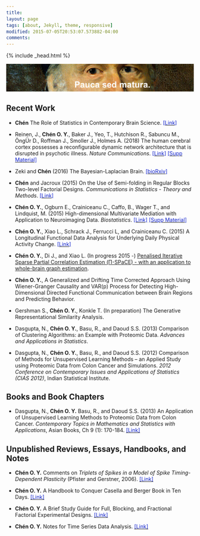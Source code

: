 ```yaml
---
title: 
layout: page
tags: [about, Jekyll, theme, responsive]
modified: 2015-07-05T20:53:07.573882-04:00
comments:
---
```

{% include _head.html %}

![x](/images/Gauss.jpg)
<br />

<script>
  (function(i,s,o,g,r,a,m){i['GoogleAnalyticsObject']=r;i[r]=i[r]||function(){
  (i[r].q=i[r].q||[]).push(arguments)},i[r].l=1*new Date();a=s.createElement(o),
  m=s.getElementsByTagName(o)[0];a.async=1;a.src=g;m.parentNode.insertBefore(a,m)
  })(window,document,'script','https://www.google-analytics.com/analytics.js','ga');

  ga('create', 'UA-64829092-1', 'auto');
  ga('send', 'pageview');

</script>

## Recent Work

- **Chén** The Role of Statistics in Contemporary Brain Science. <a href="{{ site.baseurl }}/files/doc/Fisher.pdf"><font color="#1122CC">[Link]</font></a>

- Reinen, J., **Chén O. Y.**, Baker J., Yeo, T., Hutchison R., Sabuncu M., ÖngÜr D., Roffman J., Smoller J.,
Holmes A. (2018) The human cerebral cortex possesses a reconfigurable dynamic network architecture
that is disrupted in psychotic illness. *Nature Communications*. <a href="{{ site.baseurl }}/files/doc/Reinen_2018.pdf"><font color="#1122CC">[Link]</font></a>
<a href="{{ site.baseurl }}/files/doc/Reinen_2018_Supp.pdf"><font color="#1122CC">[Supp Material]</font></a>

- Zeki and **Chén** (2016) The Bayesian-Laplacian Brain. <a href="http://biorxiv.org/content/early/2016/12/19/094516"><font color="#1122CC">[bioRxiv]</font></a>

- **Chén** and Jacroux (2015) On the Use of Semi-folding in Regular Blocks Two-level Factorial Designs. *Communications in Statistics - Theory and Methods*. <a href="{{ site.baseurl }}/files/doc/Chen_Jacroux.pdf"><font color="#1122CC">[Link]</font></a>

- **Chén O. Y.**, Ogburn E., Crainiceanu C., Caffo, B., Wager T., and Lindquist, M. (2015) High-dimensional Multivariate Mediation with Application to Neuroimaging Data. *Biostatistics*. <a href="{{ site.baseurl }}/files/doc/HDMM.pdf"><font color="#1122CC">[Link]</font></a>
<a href="{{ site.baseurl }}/files/doc/HDMM_Supplemental_Materials.pdf"><font color="#1122CC">[Supp Material]</font></a> 

- **Chén O. Y.**, Xiao L., Schrack J., Ferrucci L, and Crainiceanu C. (2015) A Longitudinal Functional Data Analysis for Underlying Daily Physical Activity Change. <a href="{{ site.baseurl }}/files/doc/LFDA.pdf"><font color="#1122CC">[Link]</font></a>

- **Chén O. Y.**, Di J., and Xiao L. (In progress 2015 -) [Penalised Iterative Sparse Partial Correlation Estimation (Π-SPaCE) - with an application to whole-brain graph estimation](/files/doc/Pi_SPaCE.pdf ).
	
- **Chén O. Y.**, A Generalized and Drifting Time Corrected Approach Using Wiener-Granger Causality and VAR(p) Process for Detecting High-Dimensional Directed Functional Communication between Brain Regions and Predicting Behavior.
	
- Gershman S., **Chén O. Y.**, Konkle T. (In preparation) The Generative Representational Similarity Analysis. 

- Dasgupta, N., **Chén O. Y.**, Basu, R., and Daoud S.S. (2013) Comparison of Clustering Algorithms: an Example with Proteomic Data. *Advances and Applications in Statistics*.
	
- Dasgupta, N., **Chén O. Y.**, Basu, R., and Daoud S.S. (2012) Comparison of Methods for Unsupervised Learning Methods – an Applied Study using Proteomic Data from Colon Cancer and Simulations. *2012 Conference on Contemporary Issues and Applications of Statistics (CIAS 2012)*, Indian Statistical Institute.
	

## Books and Book Chapters

- Dasgupta, N., **Chén O. Y.** Basu, R., and Daoud S.S. (2013) An Application of Unsupervised Learning Methods to Proteomic Data from Colon Cancer. *Contemporary Topics in Mathematics and Statistics with Applications*, Asian Books, Ch 9 (1): 170-184. <a href="{{ site.baseurl }}/files/doc/Dasgupta_and_Chen_Chapter.pdf"><font color="#1122CC">[Link]</font></a>


## Unpublished Reviews, Essays, Handbooks, and Notes

- **Chén O. Y.** Comments on <i>Triplets of Spikes in a Model of Spike Timing-Dependent Plasticity </i>
(Pfister and Gerstner, 2006). <a href="{{ site.baseurl }}/files/doc/Review_STDP.pdf"><font color="#1122CC">[Link]</font></a>

- **Chén O. Y.** A Handbook to Conquer Casella and Berger Book in Ten Days. <a href="{{ site.baseurl }}/files/doc/CB.pdf"><font color="#1122CC">[Link]</font></a>

- **Chén O. Y.** A Brief Study Guide for Full, Blocking, and Fractional Factorial Experimental Designs. <a href="{{ site.baseurl }}/files/doc/ED.pdf"><font color="#1122CC">[Link]</font></a>

- **Chén O. Y.** Notes for Time Series Data Analysis. <a href="{{ site.baseurl }}/files/doc/TS.pdf"><font color="#1122CC">[Link]</font></a>

<!--
## Others

- For more information, please see his [**curriculum vitae**](/files/doc/CV_Chen_Feb_2015.pdf).
-->
  

